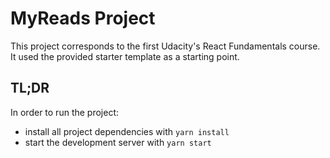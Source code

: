 # MyReads Project

This project corresponds to the first Udacity's React Fundamentals course. It used the provided starter template as a starting point.

## TL;DR

In order to run the project:

* install all project dependencies with `yarn install`
* start the development server with `yarn start` 
